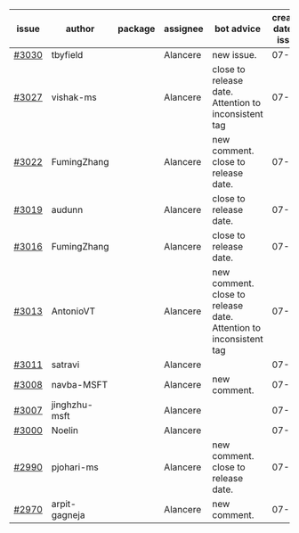 | issue | author | package | assignee | bot advice | created date of issue | target release date | date from target |
| ------ | ------ | ------ | ------ | ------ | ------ | ------ | :-----: |
| [#3030](https://github.com/Azure/sdk-release-request/issues/3030) | tbyfield |  | Alancere | new issue. | 07-21 | 08-03 |  |
| [#3027](https://github.com/Azure/sdk-release-request/issues/3027) | vishak-ms |  | Alancere | close to release date.  Attention to inconsistent tag | 07-21 | 07-25 | 1 |
| [#3022](https://github.com/Azure/sdk-release-request/issues/3022) | FumingZhang |  | Alancere | new comment. close to release date.  | 07-21 | 07-25 | 1 |
| [#3019](https://github.com/Azure/sdk-release-request/issues/3019) | audunn |  | Alancere | close to release date.  | 07-20 | 07-22 | -1 |
| [#3016](https://github.com/Azure/sdk-release-request/issues/3016) | FumingZhang |  | Alancere | close to release date.  | 07-20 | 07-22 | -1 |
| [#3013](https://github.com/Azure/sdk-release-request/issues/3013) | AntonioVT |  | Alancere | new comment. close to release date.  Attention to inconsistent tag | 07-19 | 07-22 | -1 |
| [#3011](https://github.com/Azure/sdk-release-request/issues/3011) | satravi |  | Alancere |  | 07-19 | 07-27 |  |
| [#3008](https://github.com/Azure/sdk-release-request/issues/3008) | navba-MSFT |  | Alancere | new comment. | 07-19 | 08-02 |  |
| [#3007](https://github.com/Azure/sdk-release-request/issues/3007) | jinghzhu-msft |  | Alancere |  | 07-19 | 08-08 |  |
| [#3000](https://github.com/Azure/sdk-release-request/issues/3000) | Noelin |  | Alancere |  | 07-14 | 08-01 |  |
| [#2990](https://github.com/Azure/sdk-release-request/issues/2990) | pjohari-ms |  | Alancere | new comment. close to release date.  | 07-12 | 07-25 | 1 |
| [#2970](https://github.com/Azure/sdk-release-request/issues/2970) | arpit-gagneja |  | Alancere | new comment. | 07-04 | 09-30 |  |

